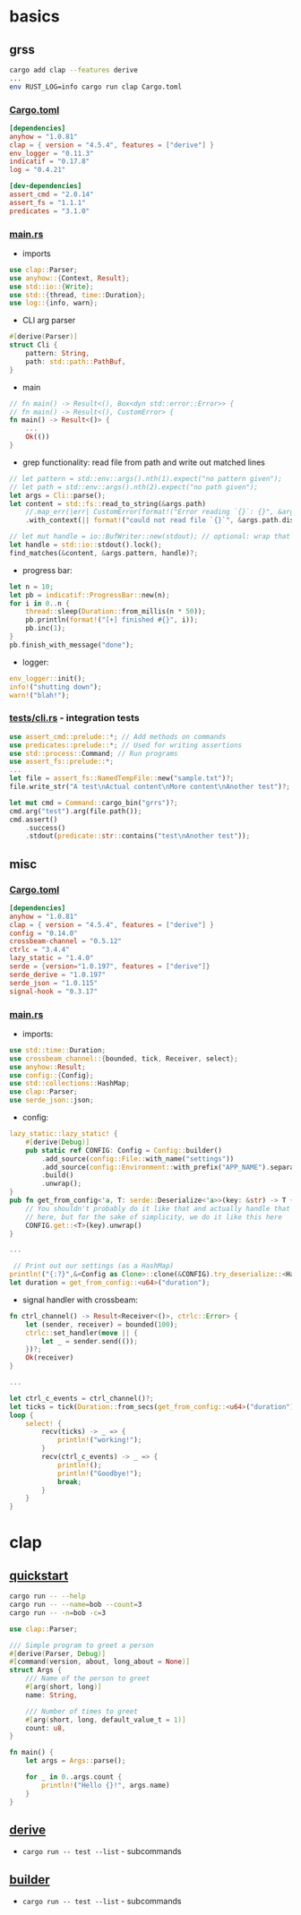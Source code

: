 
# basics 
## grss
```bash
cargo add clap --features derive
...
env RUST_LOG=info cargo run clap Cargo.toml 
```
### [Cargo.toml](basics/grrs/Cargo.toml)
```toml
[dependencies]
anyhow = "1.0.81"
clap = { version = "4.5.4", features = ["derive"] }
env_logger = "0.11.3"
indicatif = "0.17.8"
log = "0.4.21"

[dev-dependencies]
assert_cmd = "2.0.14"
assert_fs = "1.1.1"
predicates = "3.1.0"
```
### [main.rs](basics/grrs/src/main.rs)
- imports
```rust
use clap::Parser;
use anyhow::{Context, Result};
use std::io::{Write};
use std::{thread, time::Duration};
use log::{info, warn};
```
- CLI arg parser
```rust
#[derive(Parser)]
struct Cli {
    pattern: String,
    path: std::path::PathBuf,
}
```
- main
```rust
// fn main() -> Result<(), Box<dyn std::error::Error>> {
// fn main() -> Result<(), CustomError> {
fn main() -> Result<()> {
    ...
    Ok(())
}
```
- grep functionality: read file from path and write out matched lines
```rust
// let pattern = std::env::args().nth(1).expect("no pattern given");
// let path = std::env::args().nth(2).expect("no path given");
let args = Cli::parse();
let content = std::fs::read_to_string(&args.path)
    //.map_err(|err| CustomError(format!("Error reading `{}`: {}", &args.path.display(), err)))?;
    .with_context(|| format!("could not read file `{}`", &args.path.display()))?;

// let mut handle = io::BufWriter::new(stdout); // optional: wrap that handle in a buffer
let handle = std::io::stdout().lock();
find_matches(&content, &args.pattern, handle)?;
```
- progress bar:
```rust
let n = 10;
let pb = indicatif::ProgressBar::new(n);
for i in 0..n {
    thread::sleep(Duration::from_millis(n * 50));
    pb.println(format!("[+] finished #{}", i));
    pb.inc(1);
}
pb.finish_with_message("done");
```
- logger:
```rust
env_logger::init();
info!("shutting down");
warn!("blah!");
```
### [tests/cli.rs](basics/grrs/tests/cli.rs) - integration tests
```rust
use assert_cmd::prelude::*; // Add methods on commands
use predicates::prelude::*; // Used for writing assertions
use std::process::Command; // Run programs
use assert_fs::prelude::*;
...
let file = assert_fs::NamedTempFile::new("sample.txt")?;
file.write_str("A test\nActual content\nMore content\nAnother test")?;

let mut cmd = Command::cargo_bin("grrs")?;
cmd.arg("test").arg(file.path());
cmd.assert()
    .success()
    .stdout(predicate::str::contains("test\nAnother test"));
```

## misc
### [Cargo.toml](basics/misc/Cargo.toml)
```toml
[dependencies]
anyhow = "1.0.81"
clap = { version = "4.5.4", features = ["derive"] }
config = "0.14.0"
crossbeam-channel = "0.5.12"
ctrlc = "3.4.4"
lazy_static = "1.4.0"
serde = {version="1.0.197", features = ["derive"]}
serde_derive = "1.0.197"
serde_json = "1.0.115"
signal-hook = "0.3.17"
```
### [main.rs](basics/misc/src/main.rs)
- imports:
```rust
use std::time::Duration;
use crossbeam_channel::{bounded, tick, Receiver, select};
use anyhow::Result;
use config::{Config};
use std::collections::HashMap;
use clap::Parser;
use serde_json::json;
```
- config:
```rust
lazy_static::lazy_static! {
    #[derive(Debug)]
    pub static ref CONFIG: Config = Config::builder()
        .add_source(config::File::with_name("settings"))
        .add_source(config::Environment::with_prefix("APP_NAME").separator("_"))
        .build()
        .unwrap();
}
pub fn get_from_config<'a, T: serde::Deserialize<'a>>(key: &str) -> T {
    // You shouldn't probably do it like that and actually handle that error that might happen
    // here, but for the sake of simplicity, we do it like this here
    CONFIG.get::<T>(key).unwrap()
}

...

 // Print out our settings (as a HashMap)
println!("{:?}",&<Config as Clone>::clone(&CONFIG).try_deserialize::<HashMap<String, String>>().unwrap());
let duration = get_from_config::<u64>("duration");
```
- signal handler with crossbeam:
```rust
fn ctrl_channel() -> Result<Receiver<()>, ctrlc::Error> {
    let (sender, receiver) = bounded(100);
    ctrlc::set_handler(move || {
        let _ = sender.send(());
    })?;
    Ok(receiver)
}

...

let ctrl_c_events = ctrl_channel()?;
let ticks = tick(Duration::from_secs(get_from_config::<u64>("duration")));
loop {
    select! {
        recv(ticks) -> _ => {
            println!("working!");
        }
        recv(ctrl_c_events) -> _ => {
            println!();
            println!("Goodbye!");
            break;
        }
    }
}
```
# clap
## [quickstart](clap/quickstart/src/main.rs)
```bash
cargo run -- --help
cargo run -- --name=bob --count=3
cargo run -- -n=bob -c=3
```
```rust
use clap::Parser;

/// Simple program to greet a person
#[derive(Parser, Debug)]
#[command(version, about, long_about = None)]
struct Args {
    /// Name of the person to greet
    #[arg(short, long)]
    name: String,

    /// Number of times to greet
    #[arg(short, long, default_value_t = 1)]
    count: u8,
}

fn main() {
    let args = Args::parse();

    for _ in 0..args.count {
        println!("Hello {}!", args.name)
    }
}
```
## [derive](clap/derive/src/main.rs)
- `cargo run -- test --list` - subcommands
## [builder](clap/builder/src/main.rs)
- `cargo run -- test --list` - subcommands
